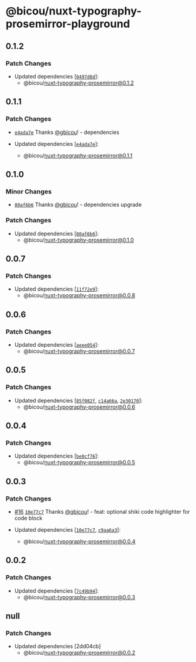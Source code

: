 # @bicou/nuxt-typography-prosemirror-playground

## 0.1.2

### Patch Changes

- Updated dependencies [[`0497d8d`](https://github.com/gbicou/nuxt-typography-prosemirror/commit/0497d8d0fd4f395c544962838aa8d570deee0605)]:
  - @bicou/nuxt-typography-prosemirror@0.1.2

## 0.1.1

### Patch Changes

- [`e4ada7e`](https://github.com/gbicou/nuxt-typography-prosemirror/commit/e4ada7e187185ac9a3fbeaeeb75ef4aec2c2f1f3) Thanks [@gbicou](https://github.com/gbicou)! - dependencies

- Updated dependencies [[`e4ada7e`](https://github.com/gbicou/nuxt-typography-prosemirror/commit/e4ada7e187185ac9a3fbeaeeb75ef4aec2c2f1f3)]:
  - @bicou/nuxt-typography-prosemirror@0.1.1

## 0.1.0

### Minor Changes

- [`80af6b6`](https://github.com/gbicou/nuxt-typography-prosemirror/commit/80af6b63a064901a68c379a0ee821bf54367539f) Thanks [@gbicou](https://github.com/gbicou)! - dependencies upgrade

### Patch Changes

- Updated dependencies [[`80af6b6`](https://github.com/gbicou/nuxt-typography-prosemirror/commit/80af6b63a064901a68c379a0ee821bf54367539f)]:
  - @bicou/nuxt-typography-prosemirror@0.1.0

## 0.0.7

### Patch Changes

- Updated dependencies [[`11f72e9`](https://github.com/gbicou/nuxt-typography-prosemirror/commit/11f72e9f294615ad37bf1eae8dd1579537aa46f9)]:
  - @bicou/nuxt-typography-prosemirror@0.0.8

## 0.0.6

### Patch Changes

- Updated dependencies [[`aeee054`](https://github.com/gbicou/nuxt-typography-prosemirror/commit/aeee054d0a27df5e407db9cf9136ae5504c87dbb)]:
  - @bicou/nuxt-typography-prosemirror@0.0.7

## 0.0.5

### Patch Changes

- Updated dependencies [[`85f082f`](https://github.com/gbicou/nuxt-typography-prosemirror/commit/85f082ff8eb71c07dd76112e0b006fde23bb6f0b), [`c14a66a`](https://github.com/gbicou/nuxt-typography-prosemirror/commit/c14a66acc16c461a482c8ce938cb933df10f8aae), [`2e30170`](https://github.com/gbicou/nuxt-typography-prosemirror/commit/2e301708cd009bef34c480bbde4c6ac547a8000d)]:
  - @bicou/nuxt-typography-prosemirror@0.0.6

## 0.0.4

### Patch Changes

- Updated dependencies [[`be0cf76`](https://github.com/gbicou/nuxt-typography-prosemirror/commit/be0cf76ef1e3159c7b578a988049914013d8591c)]:
  - @bicou/nuxt-typography-prosemirror@0.0.5

## 0.0.3

### Patch Changes

- [#16](https://github.com/gbicou/nuxt-typography-prosemirror/pull/16) [`10e77c7`](https://github.com/gbicou/nuxt-typography-prosemirror/commit/10e77c719d4a49a1e413893d3abaa9d1c99d2a91) Thanks [@gbicou](https://github.com/gbicou)! - feat: optional shiki code highlighter for code block

- Updated dependencies [[`10e77c7`](https://github.com/gbicou/nuxt-typography-prosemirror/commit/10e77c719d4a49a1e413893d3abaa9d1c99d2a91), [`c9aa6a3`](https://github.com/gbicou/nuxt-typography-prosemirror/commit/c9aa6a31a2ccac7566b3884b042310418fce7097)]:
  - @bicou/nuxt-typography-prosemirror@0.0.4

## 0.0.2

### Patch Changes

- Updated dependencies [[`7c49b94`](https://github.com/gbicou/nuxt-typography-prosemirror/commit/7c49b945a6c30981be290adc18521978fecdabbe)]:
  - @bicou/nuxt-typography-prosemirror@0.0.3

## null

### Patch Changes

- Updated dependencies [2dd04cb]
  - @bicou/nuxt-typography-prosemirror@0.0.2
